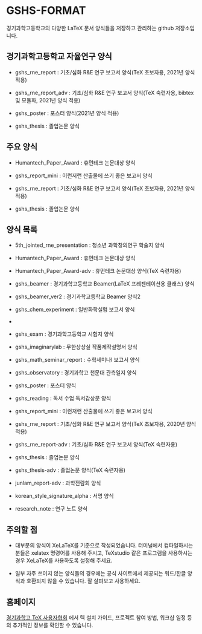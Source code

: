 # GSHS-FORMAT

경기과학고등학교의 다양한 LaTeX 문서 양식들을 저장하고 관리하는 github 저장소입니다.

## 경기과학고등학교 자율연구 양식

* gshs_rne_report : 기초/심화 R&E 연구 보고서 양식(TeX 초보자용, 2021년 양식 적용)

* gshs_rne_report_adv : 기초/심화 R&E 연구 보고서 양식(TeX 숙련자용, bibtex 및 모듈화, 2021년 양식 적용)

* gshs_poster : 포스터 양식(2021년 양식 적용)

* gshs_thesis : 졸업논문 양식

## 주요 양식

* Humantech_Paper_Award : 휴먼테크 논문대상 양식

* gshs_report_mini : 이런저런 산출물에 쓰기 좋은 보고서 양식

* gshs_rne_report : 기초/심화 R&E 연구 보고서 양식(TeX 초보자용, 2021년 양식 적용)

* gshs_thesis : 졸업논문 양식

## 양식 목록

* 5th_jointed_rne_presentation : 청소년 과학창의연구 학술지 양식

* Humantech_Paper_Award : 휴먼테크 논문대상 양식

* Humantech_Paper_Award-adv : 휴먼테크 논문대상 양식(TeX 숙련자용)

* gshs_beamer : 경기과학고등학교 Beamer(LaTeX 프레젠테이션용 클래스) 양식

* gshs_beamer_ver2 : 경기과학고등학교 Beamer 양식2

* gshs_chem_experiment : 일반화학실험 보고서 양식
* 
* gshs_exam : 경기과학고등학교 시험지 양식

* gshs_imaginarylab : 무한상상실 작품제작설명서 양식

* gshs_math_seminar_report : 수학세미나I 보고서 양식

* gshs_observatory : 경기과학고 천문대 관측일지 양식

* gshs_poster : 포스터 양식

* gshs_reading : 독서 수업 독서감상문 양식

* gshs_report_mini : 이런저런 산출물에 쓰기 좋은 보고서 양식

* gshs_rne_report : 기초/심화 R&E 연구 보고서 양식(TeX 초보자용, 2020년 양식 적용)

* gshs_rne_report-adv : 기초/심화 R&E 연구 보고서 양식(TeX 숙련자용)

* gshs_thesis : 졸업논문 양식

* gshs_thesis-adv : 졸업논문 양식(TeX 숙련자용)

* junlam_report-adv : 과학전람회 양식

* korean_style_signature_alpha : 서명 양식

* research_note : 연구 노트 양식


## 주의할 점

* 대부분의 양식이 XeLaTeX를 기준으로 작성되었습니다. 터미널에서 컴파일하시는 분들은 xelatex 명령어를 사용해 주시고, TeXstudio 같은 프로그램을 사용하시는 경우 XeLaTeX를 사용하도록 설정해 주세요.

* 일부 자주 쓰이지 않는 양식들의 경우에는 공식 사이트에서 제공되는 워드/한글 양식과 호환되지 않을 수 있습니다. 잘 살펴보고 사용하세요.

## 홈페이지

[경기과학고 TeX 사용자협회](http://latex.gs.hs.kr/) 에서 텍 설치 가이드, 프로젝트 참여 방법, 워크샵 일정 등의 추가적인 정보를 확인할 수 있습니다.

